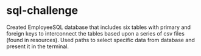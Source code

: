 # sql-challenge
Created EmployeeSQL database that includes six tables with primary and foreign keys to interconnect the tables based upon a series of csv files (found in resources).
Used paths to select specific data from database and present it in the terminal.
